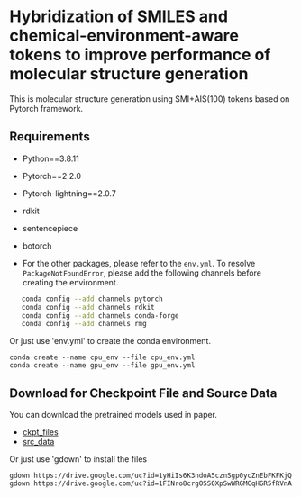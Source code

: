 Hybridization of SMILES and chemical-environment-aware tokens to improve performance of molecular structure generation
===
This is molecular structure generation using SMI+AIS(100) tokens based on Pytorch framework.

## Requirements
 * Python==3.8.11
 * Pytorch==2.2.0
 * Pytorch-lightning==2.0.7
 * rdkit
 * sentencepiece
 * botorch

 * For the other packages, please refer to the `env.yml`. To resolve  `PackageNotFoundError`, please add the following channels before creating the environment. 
 ```bash
    conda config --add channels pytorch
    conda config --add channels rdkit
    conda config --add channels conda-forge
    conda config --add channels rmg
 ```
Or just use 'env.yml' to create the conda environment.
```
conda create --name cpu_env --file cpu_env.yml
conda create --name gpu_env --file gpu_env.yml
```

## Download for Checkpoint File and Source Data
You can download the pretrained models used in paper. 
   - [ckpt_files<sub>](https://docs.google.com/uc?export=download&id=1FINro8crgOSS0XpSwWRGMCqHGR5fRVnA) 
   - [src_data<sub>](https://docs.google.com/uc?export=download&id=1yHiIs6K3ndoA5cznSgp0ycZnEbFKFKjQ)


Or just use 'gdown' to install the files
```
gdown https://drive.google.com/uc?id=1yHiIs6K3ndoA5cznSgp0ycZnEbFKFKjQ
gdown https://drive.google.com/uc?id=1FINro8crgOSS0XpSwWRGMCqHGR5fRVnA
```
 
